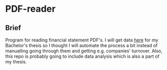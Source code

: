 # PDF-reader

## Brief

Program for reading financial statement PDF's. I will get data [here](https://find-and-update.company-information.service.gov.uk/) for my Bachelor's thesis so I thought
I will automate the process a bit instead of manualling going through them and getting e.g. companies' turnover. Also, this repo is probably going to include data analysis which is also a part of my thesis.
